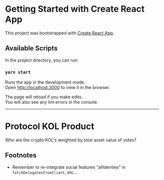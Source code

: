 # Getting Started with Create React App

This project was bootstrapped with [Create React App](https://github.com/facebook/create-react-app).

## Available Scripts

In the project directory, you can run:

### `yarn start`

Runs the app in the development mode.\
Open [http://localhost:3000](http://localhost:3000) to view it in the browser.

The page will reload if you make edits.\
You will also see any lint errors in the console.

----------

# Protocol KOL Product

Who are the crypto KOL's weighted by total asset value of votes?

## Footnotes

* Remember to re-integrate social features "allIdenties" in `fetchDelegatesFromClient`, etc...